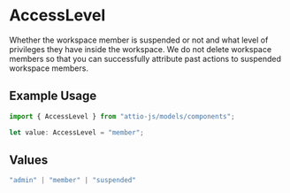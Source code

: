 # AccessLevel

Whether the workspace member is suspended or not and what level of privileges they have inside the workspace. We do not delete workspace members so that you can successfully attribute past actions to suspended workspace members.

## Example Usage

```typescript
import { AccessLevel } from "attio-js/models/components";

let value: AccessLevel = "member";
```

## Values

```typescript
"admin" | "member" | "suspended"
```